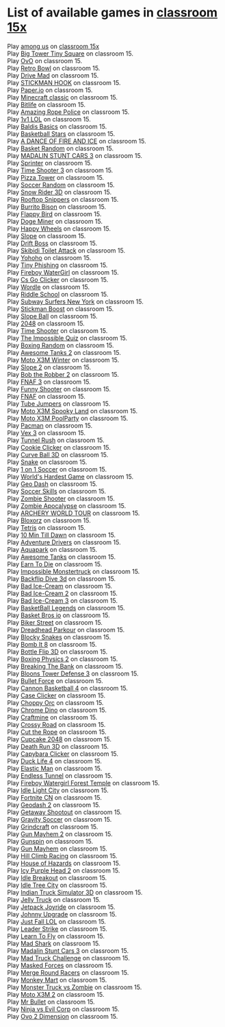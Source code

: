# List of available games in [classroom 15x](https://classroom15x.net)

 Play [among us](https://classroom15x.net/play/among-us/) on [classroom 15x](https://classroom15x.net)<br>
 Play [Big Tower Tiny Square](https://classroom15x.net/play/big-tower-tiny-square/) on classroom 15.<br>
 Play [OvO](https://classroom15x.net/play/ovo/) on classroom 15.<br>
 Play [Retro Bowl](https://classroom15x.net/play/retro-bowl/) on classroom 15.<br>
 Play [Drive Mad](https://classroom15x.net/play/drive-mad/) on classroom 15.<br>
 Play [STICKMAN HOOK](https://classroom15x.net/play/stickman-hook/) on classroom 15.<br>
 Play [Paper.io](https://classroom15x.net/play/paperio/) on classroom 15.<br>
 Play [Minecraft classic](https://classroom15x.net/play/minecraft-classic/) on classroom 15.<br>
 Play [Bitlife](https://classroom15x.net/play/bitlife/) on classroom 15.<br>
 Play [Amazing Rope Police](https://classroom15x.net/play/amazing-rope-police/) on classroom 15.<br>
 Play [1v1 LOL](https://classroom15x.net/play/1v1-lol/) on classroom 15.<br>
 Play [Baldis Basics](https://classroom15x.net/play/baldis-basics/) on classroom 15.<br>
 Play [Basketball Stars](https://classroom15x.net/play/basketball-stars/) on classroom 15.<br>
 Play [A DANCE OF FIRE AND ICE](https://classroom15x.net/play/a-dance-of-fire-and-ice/) on classroom 15.<br>
 Play [Basket Random](https://classroom15x.net/play/basket-random/) on classroom 15.<br>
 Play [MADALIN STUNT CARS 3](https://classroom15x.net/play/madalin-stunt-cars-3/) on classroom 15.<br>
 Play [Sprinter](https://classroom15x.net/play/sprinter/) on classroom 15.<br>
 Play [Time Shooter 3](https://classroom15x.net/play/time-shooter-3/) on classroom 15.<br>
 Play [Pizza Tower](https://classroom15x.net/play/pizza-tower/) on classroom 15.<br>
 Play [Soccer Random](https://classroom15x.net/play/soccer-random/) on classroom 15.<br>
 Play [Snow Rider 3D](https://classroom15x.net/play/snow-rider-3d/) on classroom 15.<br>
 Play [Rooftop Snippers](https://classroom15x.net/play/rooftop-snippers/) on classroom 15.<br>
 Play [Burrito Bison](https://classroom15x.net/play/burrito-bison/) on classroom 15.<br>
 Play [Flappy Bird](https://classroom15x.net/play/flappy-bird/) on classroom 15.<br>
 Play [Doge Miner](https://classroom15x.net/play/doge-miner/) on classroom 15.<br>
 Play [Happy Wheels](https://classroom15x.net/play/happy-wheels/) on classroom 15.<br>
 Play [Slope](https://classroom15x.net/play/slope/) on classroom 15.<br>
 Play [Drift Boss](https://classroom15x.net/play/drift-boss/) on classroom 15.<br>
 Play [Skibidi Toilet Attack](https://classroom15x.net/play/skibidi-toilet-attack/) on classroom 15.<br>
 Play [Yohoho](https://classroom15x.net/play/yohoho/) on classroom 15.<br>
 Play [Tiny Phishing](https://classroom15x.net/play/tiny-phishing/) on classroom 15.<br>
 Play [Fireboy WaterGirl](https://classroom15x.net/play/fireboy-watergirl/) on classroom 15.<br>
 Play [Cs Go Clicker](https://classroom15x.net/play/cs-go-clicker/) on classroom 15.<br>
 Play [Wordle](https://classroom15x.net/play/wordle/) on classroom 15.<br>
 Play [Riddle School](https://classroom15x.net/play/riddle-school/) on classroom 15.<br>
 Play [Subway Surfers New York](https://classroom15x.net/play/subway-surfers-new-york/) on classroom 15.<br>
 Play [Stickman Boost](https://classroom15x.net/play/stickman-boost/) on classroom 15.<br>
 Play [Slope Ball](https://classroom15x.net/play/slope-ball/) on classroom 15.<br>
 Play [2048](https://classroom15x.net/play/2048/) on classroom 15.<br>
 Play [Time Shooter](https://classroom15x.net/play/time-shooter/) on classroom 15.<br>
 Play [The Impossible Quiz](https://classroom15x.net/play/the-impossible-quiz/) on classroom 15.<br>
 Play [Boxing Random](https://classroom15x.net/play/boxing-random/) on classroom 15.<br>
 Play [Awesome Tanks 2](https://classroom15x.net/play/awesome-tanks-2/) on classroom 15.<br>
 Play [Moto X3M Winter](https://classroom15x.net/play/moto-x3m-winter/) on classroom 15.<br>
 Play [Slope 2](https://classroom15x.net/play/slope-2/) on classroom 15.<br>
 Play [Bob the Robber 2](https://classroom15x.net/play/bob-the-robber-2/) on classroom 15.<br>
 Play [FNAF 3](https://classroom15x.net/play/fnaf-3/) on classroom 15.<br>
 Play [Funny Shooter](https://classroom15x.net/play/funny-shooter/) on classroom 15.<br>
 Play [FNAF](https://classroom15x.net/play/fnaf/) on classroom 15.<br>
 Play [Tube Jumpers](https://classroom15x.net/play/tube-jumpers/) on classroom 15.<br>
 Play [Moto X3M Spooky Land](https://classroom15x.net/play/moto-x3m-spooky-land/) on classroom 15.<br>
 Play [Moto X3M PoolParty](https://classroom15x.net/play/moto-x3m-poolparty/) on classroom 15.<br>
 Play [Pacman](https://classroom15x.net/play/pacman/) on classroom 15.<br>
 Play [Vex 3](https://classroom15x.net/play/vex-3/) on classroom 15.<br>
 Play [Tunnel Rush](https://classroom15x.net/play/tunnel-rush/) on classroom 15.<br>
 Play [Cookie Clicker](https://classroom15x.net/play/cookie-clicker/) on classroom 15.<br>
 Play [Curve Ball 3D](https://classroom15x.net/play/curve-ball-3d/) on classroom 15.<br>
 Play [Snake](https://classroom15x.net/play/snake/) on classroom 15.<br>
 Play [1 on 1 Soccer](https://classroom15x.net/play/1-on-1-soccer/) on classroom 15.<br>
 Play [World's Hardest Game](https://classroom15x.net/play/worlds-hardest-game/) on classroom 15.<br>
 Play [Geo Dash](https://classroom15x.net/play/geo-dash/) on classroom 15.<br>
 Play [Soccer Skills](https://classroom15x.net/play/soccer-skills/) on classroom 15.<br>
 Play [Zombie Shooter](https://classroom15x.net/play/zombie-shooter/) on classroom 15.<br>
 Play [Zombie Apocalypse](https://classroom15x.net/play/zombie-apocalypse/) on classroom 15.<br>
 Play [ARCHERY WORLD TOUR](https://classroom15x.net/play/archery-world-tour/) on classroom 15.<br>
 Play [Bloxorz](https://classroom15x.net/play/bloxorz/) on classroom 15.<br>
 Play [Tetris](https://classroom15x.net/play/tetris/) on classroom 15.<br>
 Play [10 Min Till Dawn](https://classroom15x.net/play/10-min-till-dawn/) on classroom 15.<br>
 Play [Adventure Drivers](https://classroom15x.net/play/adventure-drivers/) on classroom 15.<br>
 Play [Aquapark](https://classroom15x.net/play/aquapark/) on classroom 15.<br>
 Play [Awesome Tanks](https://classroom15x.net/play/awesome-tanks/) on classroom 15.<br>
 Play [Earn To Die](https://classroom15x.net/play/earn-to-die/) on classroom 15.<br>
 Play [Impossible Monstertruck](https://classroom15x.net/play/impossible-monstertruck/) on classroom 15.<br>
 Play [Backflip Dive 3d](https://classroom15x.net/play/backflip-dive-3d/) on classroom 15.<br>
 Play [Bad Ice-Cream](https://classroom15x.net/play/bad-ice-cream/) on classroom 15.<br>
 Play [Bad Ice-Cream 2](https://classroom15x.net/play/bad-ice-cream-2/) on classroom 15.<br>
 Play [Bad Ice-Cream 3](https://classroom15x.net/play/bad-ice-cream-3/) on classroom 15.<br>
 Play [BasketBall Legends](https://classroom15x.net/play/basketball-legends/) on classroom 15.<br>
 Play [Basket Bros io](https://classroom15x.net/play/basket-bros-io/) on classroom 15.<br>
 Play [Biker Street](https://classroom15x.net/play/biker-street/) on classroom 15.<br>
 Play [Dreadhead Parkour](https://classroom15x.net/play/dreadhead-parkour/) on classroom 15.<br>
 Play [Blocky Snakes](https://classroom15x.net/play/blocky-snakes/) on classroom 15.<br>
 Play [Bomb It 8](https://classroom15x.net/play/bomb-it-8/) on classroom 15.<br>
 Play [Bottle Flip 3D](https://classroom15x.net/play/bottle-flip-3d/) on classroom 15.<br>
 Play [Boxing Physics 2](https://classroom15x.net/play/boxing-physics-2/) on classroom 15.<br>
 Play [Breaking The Bank](https://classroom15x.net/play/breaking-the-bank/) on classroom 15.<br>
 Play [Bloons Tower Defense 3](https://classroom15x.net/play/bloons-tower-defense-3/) on classroom 15.<br>
 Play [Bullet Force](https://classroom15x.net/play/bullet-force/) on classroom 15.<br>
 Play [Cannon Basketball 4](https://classroom15x.net/play/cannon-basketball-4/) on classroom 15.<br>
 Play [Case Clicker](https://classroom15x.net/play/case-clicker/) on classroom 15.<br>
 Play [Choppy Orc](https://classroom15x.net/play/choppy-orc/) on classroom 15.<br>
 Play [Chrome Dino](https://classroom15x.net/play/chrome-dino/) on classroom 15.<br>
 Play [Craftmine](https://classroom15x.net/play/craftmine/) on classroom 15.<br>
 Play [Crossy Road](https://classroom15x.net/play/crossy-road/) on classroom 15.<br>
 Play [Cut the Rope](https://classroom15x.net/play/cut-the-rope/) on classroom 15.<br>
 Play [Cupcake 2048](https://classroom15x.net/play/cupcake-2048/) on classroom 15.<br>
 Play [Death Run 3D](https://classroom15x.net/play/death-run-3d/) on classroom 15.<br>
 Play [Capybara Clicker](https://classroom15x.net/play/capybara-clicker/) on classroom 15.<br>
 Play [Duck Life 4](https://classroom15x.net/play/duck-life-4/) on classroom 15.<br>
 Play [Elastic Man](https://classroom15x.net/play/elastic-man/) on classroom 15.<br>
 Play [Endless Tunnel](https://classroom15x.net/play/endless-tunnel/) on classroom 15.<br>
 Play [Fireboy Watergirl Forest Temple](https://classroom15x.net/play/fireboy-watergirl-forest-temple) on classroom 15.<br>
 Play [Idle Light City](https://classroom15x.net/play/idle-light-city/) on classroom 15.<br>
 Play [Fortnite CN](https://classroom15x.net/play/fortnite-cn/) on classroom 15.<br>
 Play [Geodash 2](https://classroom15x.net/play/geodash-2/) on classroom 15.<br>
 Play [Getaway Shootout](https://classroom15x.net/play/getaway-shootout/) on classroom 15.<br>
 Play [Gravity Soccer](https://classroom15x.net/play/gravity-soccer/) on classroom 15.<br>
 Play [Grindcraft](https://classroom15x.net/play/grindcraft/) on classroom 15.<br>
 Play [Gun Mayhem 2](https://classroom15x.net/play/gun-mayhem-2/) on classroom 15.<br>
 Play [Gunspin](https://classroom15x.net/play/gunspin/) on classroom 15.<br>
 Play [Gun Mayhem](https://classroom15x.net/play/gun-mayhem/) on classroom 15.<br>
 Play [Hill Climb Racing](https://classroom15x.net/play/hill-climb-racing/) on classroom 15.<br>
 Play [House of Hazards](https://classroom15x.net/play/house-of-hazards/) on classroom 15.<br>
 Play [Icy Purple Head 2](https://classroom15x.net/play/icy-purple-head-2/) on classroom 15.<br>
 Play [Idle Breakout](https://classroom15x.net/play/idle-breakout/) on classroom 15.<br>
 Play [Idle Tree City](https://classroom15x.net/play/idle-tree-city/) on classroom 15.<br>
 Play [Indian Truck Simulator 3D](https://classroom15x.net/play/indian-truck-simulator-3d/) on classroom 15.<br>
 Play [Jelly Truck](https://classroom15x.net/play/jelly-truck/) on classroom 15.<br>
 Play [Jetpack Joyride](https://classroom15x.net/play/jetpack-joyride/) on classroom 15.<br>
 Play [Johnny Upgrade](https://classroom15x.net/play/johnny-upgrade/) on classroom 15.<br>
 Play [Just Fall LOL](https://classroom15x.net/play/just-fall-lol/) on classroom 15.<br>
 Play [Leader Strike](https://classroom15x.net/play/leader-strike/) on classroom 15.<br>
 Play [Learn To Fly](https://classroom15x.net/play/learn-to-fly/) on classroom 15.<br>
 Play [Mad Shark](https://classroom15x.net/play/mad-shark/) on classroom 15.<br>
 Play [Madalin Stunt Cars 3](https://classroom15x.net/play/madalin-stunt-cars-3/) on classroom 15.<br>
 Play [Mad Truck Challenge](https://classroom15x.net/play/mad-truck-challenge/) on classroom 15.<br>
 Play [Masked Forces](https://classroom15x.net/play/masked-forces/) on classroom 15.<br>
 Play [Merge Round Racers](https://classroom15x.net/play/merge-round-racers/) on classroom 15.<br>
 Play [Monkey Mart](https://classroom15x.net/play/monkey-mart/) on classroom 15.<br>
 Play [Monster Truck vs Zombie](https://classroom15x.net/play/monster-truck-vs-zombie/) on classroom 15.<br>
 Play [Moto X3M 2](https://classroom15x.net/play/moto-x3m-2/) on classroom 15.<br>
 Play [Mr Bullet](https://classroom15x.net/play/mr-bullet/) on classroom 15.<br>
 Play [Ninja vs Evil Corp](https://classroom15x.net/play/ninja-vs-evil-corp/) on classroom 15.<br>
 Play [Ovo 2 Dimension](https://classroom15x.net/play/ovo-2-dimension/) on classroom 15.<br>
